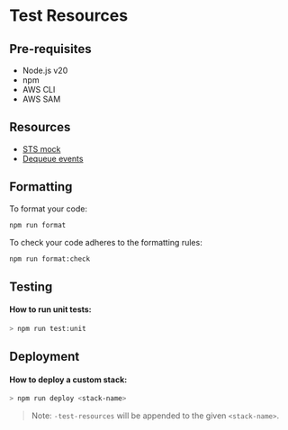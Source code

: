 # Test Resources

## Pre-requisites
- Node.js v20
- npm
- AWS CLI
- AWS SAM

## Resources

- [STS mock](src/functions/sts-mock/README.md)
- [Dequeue events](src/functions/dequeue/README.md)


## Formatting

To format your code:
```bash
npm run format
```

To check your code adheres to the formatting rules:
```bash
npm run format:check
```

## Testing

#### How to run unit tests:

```sh
> npm run test:unit
```

## Deployment

#### How to deploy a custom stack:

```sh
> npm run deploy <stack-name>
```

> Note: `-test-resources` will be appended to the given `<stack-name>`.